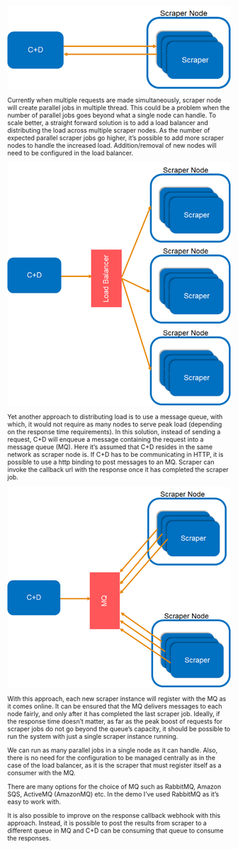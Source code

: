 ![Current State](https://github.com/pallewela/mq-poc/raw/master/doc/c1.png)

Currently when multiple requests are made simultaneously, scraper node will create parallel jobs in multiple thread. This could be a problem when the number of parallel jobs goes beyond what a single node can handle. To scale better, a straight forward solution is to add a load balancer and distributing the load across multiple scraper nodes. As the number of expected parallel scraper jobs go higher, it’s possible to add more scraper nodes to handle the increased load. Addition/removal of new nodes will need to be configured in the load balancer.

![Load Balancer](https://github.com/pallewela/mq-poc/raw/master/doc/c2.png)

Yet another approach to distributing load is to use a message queue, with which, it would not require as many nodes to serve peak load (depending on the response time requirements). In this solution, instead of sending a request, C+D will enqueue a message containing the request into a message queue (MQ). Here it’s assumed that C+D resides in the same network as scraper node is. If C+D has to be communicating in HTTP, it is possible to use a http binding to post messages to an MQ. Scraper can invoke the callback url with the response once it has completed the scraper job.

![MQ](https://github.com/pallewela/mq-poc/raw/master/doc/c3.png)

With this approach, each new scraper instance will register with the MQ as it comes online. It can be ensured that the MQ delivers messages to each node fairly, and only after it has completed the last scraper job. Ideally, if the response time doesn’t matter, as far as the peak boost of requests for scraper jobs do not go beyond the queue’s capacity, it should be possible to run the system with just a single scraper instance running.

We can run as many parallel jobs in a single node as it can handle. Also, there is no need for the configuration to be managed centrally as in the case of the load balancer, as it is the scraper that must register itself as a consumer with the MQ.

There are many options for the choice of MQ such as RabbitMQ, Amazon SQS, ActiveMQ (AmazonMQ) etc. In the demo I’ve used RabbitMQ as it’s easy to work with.

It is also possible to improve on the response callback webhook with this approach. Instead, it is possible to post the results from scraper to a different queue in MQ and C+D can be consuming that queue to consume the responses. 
